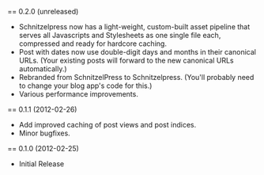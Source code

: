 == 0.2.0 (unreleased)

* Schnitzelpress now has a light-weight, custom-built asset pipeline that serves all Javascripts and Stylesheets as one single file each, compressed and ready for hardcore caching.
* Post with dates now use double-digit days and months in their canonical URLs. (Your existing posts will forward to the new canonical URLs automatically.)
* Rebranded from SchnitzelPress to Schnitzelpress. (You'll probably need to change your blog app's code for this.)
* Various performance improvements.

== 0.1.1 (2012-02-26)

* Add improved caching of post views and post indices.
* Minor bugfixes.

== 0.1.0 (2012-02-25)

* Initial Release
